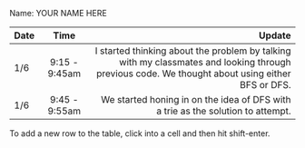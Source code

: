 Name: YOUR NAME HERE

| Date |     Time      |                                                                                                                                          Update |
|:-----|:-------------:|------------------------------------------------------------------------------------------------------------------------------------------------:|
| 1/6  | 9:15 - 9:45am | I started thinking about the problem by talking with my classmates and looking through previous code. We thought about using either BFS or DFS. |
| 1/6  | 9:45 - 9:55am |                                                                 We started honing in on the idea of DFS with a trie as the solution to attempt. |


To add a new row to the table, click into a cell and then hit shift-enter.